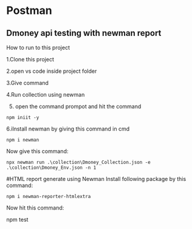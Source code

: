 # Postman
## Dmoney api testing with newman report

How to run to this project

1.Clone this project

2.open vs code inside project folder

3.Give command

4.Run collection using newman

5. open the command prompot and hit the command 

```
npm iniit -y
```
6.iInstall newman by giving this command in cmd
```
npm i newman
```

Now give this command:

```
npx newman run .\collection\Dmoney_Collection.json -e .\collection\Dmoney_Env.json -n 1

```

#HTML report generate using Newman
Install following package by this command:

```
npm i newman-reporter-htmlextra
```

Now hit this command:

npm test
